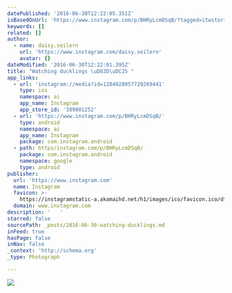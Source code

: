 ```yaml
---
datePublished: '2016-06-30T12:22:05.351Z'
isBasedOnUrl: 'https://www.instagram.com/p/BHRyLcmDSqB/?tagged=itwstories'
keywords: []
related: []
author:
  - name: daisy.seilern
    url: 'https://www.instagram.com/daisy.seilern'
    avatar: {}
dateModified: '2016-06-30T12:22:01.395Z'
title: "Watching ducklings \uD83D\uDC25 "
app_links:
  - url: 'instagram://media?id=1284028057720269441'
    type: ios
    namespace: ai
    app_name: Instagram
    app_store_id: '389801252'
  - url: 'https://www.instagram.com/p/BHRyLcmDSqB/'
    type: android
    namespace: ai
    app_name: Instagram
    package: com.instagram.android
  - path: https/instagram.com/p/BHRyLcmDSqB/
    package: com.instagram.android
    namespace: google
    type: android
publisher:
  url: 'https://www.instagram.com'
  name: Instagram
  favicon: >-
    https://instagramstatic-a.akamaihd.net/h1/images/ico/favicon.ico/dfa85bb1fd63.ico
  domain: www.instagram.com
description: '   '
starred: false
sourcePath: _posts/2016-06-30-watching-ducklings.md
inFeed: true
hasPage: false
inNav: false
_context: 'http://schema.org'
_type: Photograph

---
```

![   ](https://scontent.cdninstagram.com/t51.2885-15/s640x640/sh0.08/e35/13551835_1719625308288391_1622479920_n.jpg?ig_cache_key=MTI4NDAyODA1NzcyMDI2OTQ0MQ%3D%3D.2)